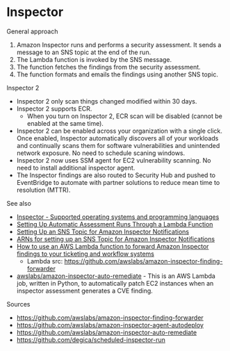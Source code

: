 # Inspector

General approach

1. Amazon Inspector runs and performs a security assessment. It sends a message to an SNS topic at the end of the run.
2. The Lambda function is invoked by the SNS message.
3. The function fetches the findings from the security assessment.
4. The function formats and emails the findings using another SNS topic.

Inspector 2

- Inspector 2 only scan things changed modified within 30 days.
- Inspector 2 supports ECR. 
    - When you turn on Inspector 2, ECR scan will be disabled (cannot be enabled at the same time).
- Inspector 2 can be enabled across your organization with a single click. Once enabled, Inspector automatically discovers all of your workloads and continually scans them for software vulnerabilities and unintended network exposure. No need to schedule scaning windows.
- Inspector 2 now uses SSM agent for EC2 vulnerability scanning. No need to install additional inspector agent.
- The Inspector findings are also routed to Security Hub and pushed to EventBridge to automate with partner solutions to reduce mean time to resolution (MTTR).

See also

- [Inspector - Supported operating systems and programming languages](https://docs.aws.amazon.com/inspector/latest/user/supported.html)
- [Setting Up Automatic Assessment Runs Through a Lambda Function](
  https://docs.aws.amazon.com/inspector/latest/userguide/inspector_assessments.html#assessment_runs-schedule)
- [Setting Up an SNS Topic for Amazon Inspector Notifications](
  https://docs.aws.amazon.com/inspector/latest/userguide/inspector_assessments.html#sns-topic)
- [ARNs for setting up an SNS Topic for Amazon Inspector Notifications](
  https://docs.aws.amazon.com/inspector/latest/userguide/inspector_assessments.html)
- [How to use an AWS Lambda function to forward Amazon Inspector findings to your ticketing and workflow systems](
  https://aws.amazon.com/blogs/aws/scale-your-security-vulnerability-testing-with-amazon-inspector/)
    - Lambda src: https://github.com/awslabs/amazon-inspector-finding-forwarder
- [awslabs/amazon-inspector-auto-remediate](https://github.com/awslabs/amazon-inspector-auto-remediate) -
  This is an AWS Lambda job, written in Python, to automatically patch EC2 instances when an inspector assessment generates a CVE finding.

Sources
- https://github.com/awslabs/amazon-inspector-finding-forwarder
- https://github.com/awslabs/amazon-inspector-agent-autodeploy
- https://github.com/awslabs/amazon-inspector-auto-remediate
- https://github.com/degica/scheduled-inspector-run
